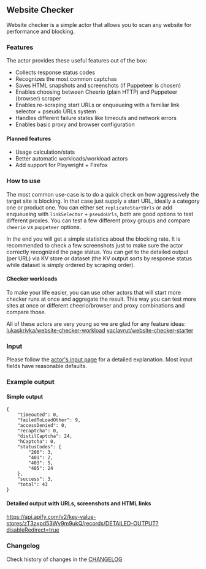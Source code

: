## Website Checker

Website checker is a simple actor that allows you to scan any website for performance and blocking.

### Features

The actor provides these useful features out of the box:

- Collects response status codes
- Recognizes the most common captchas
- Saves HTML snapshots and screenshots (if Puppeteer is chosen)
- Enables choosing between Cheerio (plain HTTP) and Puppeteer (browser) scraper
- Enables re-scraping start URLs or enqueueing with a familiar link selector + pseudo URLs system
- Handles different failure states like timeouts and network errors
- Enables basic proxy and browser configuration

#### Planned features

- Usage calculation/stats
- Better automatic workloads/workload actors
- Add support for Playwright + Firefox

### How to use

The most common use-case is to do a quick check on how aggressively the target site is blocking. In that case just supply a start URL, ideally a category one or product one. You can either set `replicateStartUrls` or add enqueueing with `linkSelector` + `pseudoUrls`, both are good options to test different proxies. You can test a few different proxy groups and compare `cheerio` vs `puppeteer` options.

In the end you will get a simple statistics about the blocking rate. It is recommended to check a few screenshots just to make sure the actor correctly recognized the page status. You can get to the detailed output (per URL) via KV store or dataset (the KV output sorts by response status while dataset is simply ordered by scraping order).

#### Checker workloads

To make your life easier, you can use other actors that will start more checker runs at once and aggregate the result. This way you can test more sites at once or different cheerio/browser and proxy combinations and compare those.

All of these actors are very young so we are glad for any feature ideas:
[lukaskrivka/website-checker-workload](https://apify.com/lukaskrivka/website-checker-workload)
[vaclavrut/website-checker-starter](https://apify.com/vaclavrut/website-checker-starter)

### Input

Please follow the [actor's input page](https://apify.com/lukaskrivka/website-checker/input-schema) for a detailed explanation. Most input fields have reasonable defaults.

### Example output

#### Simple output

```
{
    "timeouted": 0,
    "failedToLoadOther": 9,
    "accessDenied": 0,
    "recaptcha": 0,
    "distilCaptcha": 24,
    "hCaptcha": 0, 
    "statusCodes": {
        "200": 3,
        "401": 2,
        "403": 5,
        "405": 24
    },
    "success": 3,
    "total": 43
}
```

#### Detailed output with URLs, screenshots and HTML links
<https://api.apify.com/v2/key-value-stores/zT3zxpd53Wv9m9ukQ/records/DETAILED-OUTPUT?disableRedirect=true>

### Changelog

Check history of changes in the [CHANGELOG](https://github.com/metalwarrior665/actor-website-checker/blob/master/CHANGELOG.md)

